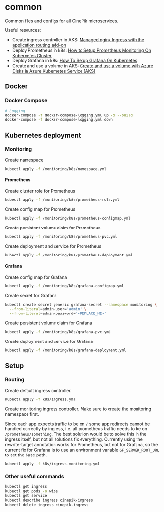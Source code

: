 # common

Common files and configs for all CinePik microservices.

Useful resources:

- Create ingress controller in AKS: [Managed nginx Ingress with the application routing add-on](https://learn.microsoft.com/en-us/azure/aks/app-routing?tabs=default%2Cdeploy-app-default)
- Deploy Prometheus in k8s: [How to Setup Prometheus Monitoring On Kubernetes Cluster](https://devopscube.com/setup-prometheus-monitoring-on-kubernetes/)
- Deploy Grafana in k8s: [How To Setup Grafana On Kubernetes](https://devopscube.com/setup-grafana-kubernetes/)
- Create and use a volume in AKS: [Create and use a volume with Azure Disks in Azure Kubernetes Service (AKS)](https://learn.microsoft.com/en-us/azure/aks/azure-csi-disk-storage-provision)

## Docker
### Docker Compose
    
```bash
# Logging
docker-compose -f docker-compose-logging.yml up -d --build
docker-compose -f docker-compose-logging.yml down
```

## Kubernetes deployment

### Monitoring

Create namespace
```bash
kubectl apply -f /monitoring/k8s/namespace.yml
```

#### Prometheus
Create cluster role for Prometheus
```bash
kubectl apply -f /monitoring/k8s/prometheus-role.yml
```

Create config map for Prometheus
```bash
kubectl apply -f /monitoring/k8s/prometheus-configmap.yml
```

Create persistent volume claim for Prometheus
```bash
kubectl apply -f /monitoring/k8s/prometheus-pvc.yml
```

Create deployment and service for Prometheus
```bash
kubectl apply -f /monitoring/k8s/prometheus-deployment.yml
```

#### Grafana
 Create config map for Grafana
```bash
kubectl apply -f /monitoring/k8s/grafana-configmap.yml
```

Create secret for Grafana 
```bash
kubectl create secret generic grafana-secret --namespace monitoring \
  --from-literal=admin-user='admin' \
  --from-literal=admin-password='<REPLACE_ME>'
```

Create persistent volume claim for Grafana
```bash
kubectl apply -f /monitoring/k8s/grafana-pvc.yml
```

Create deployment and service for Grafana
```bash
kubectl apply -f /monitoring/k8s/grafana-deployment.yml
```

## Setup

### Routing

Create default ingress controller.

```bash
kubectl apply -f k8s/ingress.yml
```

Create monitoring ingress controller. Make sure to create the monitoring namespace first.

Since each app expects traffic to be on `/` some app redirects cannot be handled correctly by ingress, i.e. all prometheus traffic needs to be on `/prometheus/something`.
The best solution would be to solve this in the ingress itself, but not all solutions fix everything. Currently using the rewrite-target annotation works for Prometheus, but not for Grafana, so the current fix for Grafana is to use an environment variable `GF_SERVER_ROOT_URL` to set the base path.

```bash
kubectl apply -f k8s/ingress-monitoring.yml
```

### Other useful commands

```bash
kubectl get ingress
kubectl get pods -o wide
kubectl get service
kubectl describe ingress cinepik-ingress
kubectl delete ingress cinepik-ingress
```
